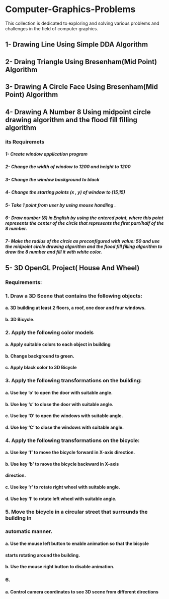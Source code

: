 # Computer-Graphics-Problems
This collection is dedicated to exploring and solving various problems and challenges in the field of computer graphics. 

## 1- Drawing Line Using Simple DDA Algorithm
## 2- Draing Triangle Using Bresenham(Mid Point) Algorithm
## 3- Drawing A Circle Face Using Bresenham(Mid Point) Algorithm
## 4- Drawing A Number 8 Using midpoint circle drawing algorithm and the flood fill filling algorithm
### its Requiremets
#####     1- Create window application program
#####     2- Change the width of window to 1200 and height to 1200 
#####     3- Change the window background to black 
#####     4- Change the starting points (x , y) of window  to (15,15)
#####     5- Take 1 point from user by using mouse handling .
#####     6- Draw number (8) in English by using the entered point, where this point represents the center of the circle that represents the first part/half of the 8 number. 
#####     7- Make the radius of the circle as preconfigured with value: 50 and use the midpoint circle drawing algorithm and the flood fill filling algorithm to draw the 8 number and fill it with white color.
## 5- 3D OpenGL Project( House And Wheel)
### Requirements:

###  1. Draw a 3D Scene that contains the following objects:

####    a. 3D building at least 2 floors, a roof, one door and four windows.
####    b. 3D Bicycle.
###  2. Apply the following color models

####    a. Apply suitable colors to each object in building
####    b. Change background to green.
####    c. Apply black color to 3D Bicycle

###  3. Apply the following transformations on the building:
####    a. Use key ‘o’ to open the door with suitable angle.
####    b. Use key ‘c’ to close the door with suitable angle.
####    c. Use key ‘O’ to open the windows with suitable angle.
####    d. Use key ‘C’ to close the windows with suitable angle.

###  4. Apply the following transformations on the bicycle:

####    a. Use key ‘f’ to move the bicycle forward in X-axis direction.
####    b. Use key ‘b’ to move the bicycle backward in X-axis
####    direction.
####    c. Use key ‘r’ to rotate right wheel with suitable angle.
####    d. Use key ‘l’ to rotate left wheel with suitable angle.
###  5. Move the bicycle in a circular street that surrounds the building in
###  automatic manner.

####    a. Use the mouse left button to enable animation so that the bicycle
####    starts rotating around the building.
####    b. Use the mouse right button to disable animation.

###  6. 
####    a. Control camera coordinates to see 3D scene from different directions

